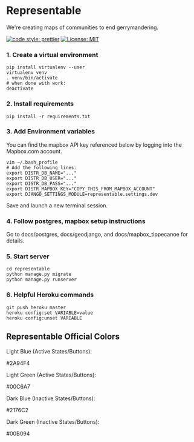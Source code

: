 # Representable

We're creating maps of communities to end gerrymandering.

[![code style: prettier](https://img.shields.io/badge/code_style-prettier-ff69b4.svg)](https://github.com/prettier/prettier) [![License: MIT](https://img.shields.io/badge/License-MIT-yellow.svg)](https://opensource.org/licenses/MIT)

### 1. Create a virtual environment

```
pip install virtualenv --user
virtualenv venv
. venv/bin/activate
# when done with work:
deactivate
```

### 2. Install requirements

```
pip install -r requirements.txt
```

### 3. Add Environment variables

You can find the mapbox API key referenced below by logging into the Mapbox.com account.

```
vim ~/.bash_profile
# Add the following lines:
export DISTR_DB_NAME="..."
export DISTR_DB_USER="..."
export DISTR_DB_PASS="..."
export DISTR_MAPBOX_KEY="COPY_THIS_FROM_MAPBOX_ACCOUNT"
export DJANGO_SETTINGS_MODULE=representable.settings.dev
```

Save and launch a new terminal session.

### 4. Follow postgres, mapbox setup instructions

Go to docs/postgres, docs/geodjango, and docs/mapbox_tippecanoe for details.

### 5. Start server

```
cd representable
python manage.py migrate
python manage.py runserver
```

### 6. Helpful Heroku commands

```
git push heroku master
heroku config:set VARIABLE=value
heroku config:unset VARIABLE
```

## Representable Official Colors

Light Blue (Active States/Buttons): <p color="#000000" background-color="#2A94F4">#2A94F4</p>
Light Green (Active States/Buttons): <p color="#000000" background-color="#00C6A7">#00C6A7</p>

Dark Blue (Inactive States/Buttons): <p color="#000000" background-color="#2176C2">#2176C2</p>
Dark Green (Inactive States/Buttons): <p color="#000000" background-color="#00B094">#00B094</p>
